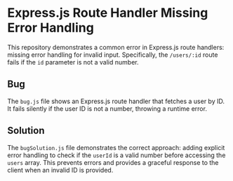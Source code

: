 # Express.js Route Handler Missing Error Handling

This repository demonstrates a common error in Express.js route handlers:  missing error handling for invalid input.  Specifically, the `/users/:id` route fails if the `id` parameter is not a valid number.

## Bug

The `bug.js` file shows an Express.js route handler that fetches a user by ID.  It fails silently if the user ID is not a number, throwing a runtime error.

## Solution

The `bugSolution.js` file demonstrates the correct approach: adding explicit error handling to check if the `userId` is a valid number before accessing the `users` array. This prevents errors and provides a graceful response to the client when an invalid ID is provided.